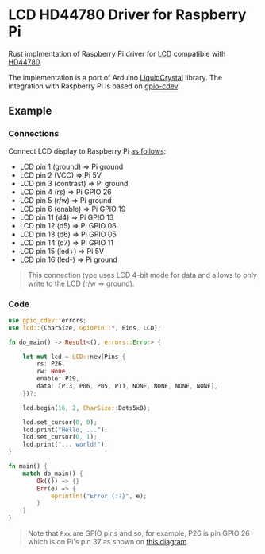# LCD HD44780 Driver for Raspberry Pi

Rust implmentation of Raspberry Pi driver for
[LCD](http://wiki.sunfounder.cc/index.php?title=LCD1602_Module) compatible with
[HD44780](https://www.sparkfun.com/datasheets/LCD/HD44780.pdf).

The implementation is a port of Arduino [LiquidCrystal](https://github.com/arduino-libraries/LiquidCrystal)
library. The integration with Raspberry Pi is based on [gpio-cdev](https://github.com/rust-embedded/gpio-cdev).

## Example

### Connections

Connect LCD display to Raspberry Pi [as follows](https://www.youtube.com/watch?v=cVdSc8VYVBM):
* LCD pin 1 (ground) => Pi ground
* LCD pin 2 (VCC) => Pi 5V
* LCD pin 3 (contrast) => Pi ground
* LCD pin 4 (rs) => Pi GPIO 26
* LCD pin 5 (r/w) => Pi ground
* LCD pin 6 (enable) => Pi GPIO 19
* LCD pin 11 (d4) => Pi GPIO 13
* LCD pin 12 (d5) => Pi GPIO 06
* LCD pin 13 (d6) => Pi GPIO 05
* LCD pin 14 (d7) => Pi GPIO 11
* LCD pin 15 (led+) => Pi 5V
* LCD pin 16 (led-) => Pi ground

> This connection type uses LCD 4-bit mode for data and allows to only write
> to the LCD (r/w => ground).

### Code

```rust
use gpio_cdev::errors;
use lcd::{CharSize, GpioPin::*, Pins, LCD};

fn do_main() -> Result<(), errors::Error> {

    let mut lcd = LCD::new(Pins {
        rs: P26,
        rw: None,
        enable: P19,
        data: [P13, P06, P05, P11, NONE, NONE, NONE, NONE],
    })?;

    lcd.begin(16, 2, CharSize::Dots5x8);

    lcd.set_cursor(0, 0);
    lcd.print("Hello, ...");
    lcd.set_cursor(0, 1);
    lcd.print("... world!");
}

fn main() {
    match do_main() {
        Ok(()) => {}
        Err(e) => {
            eprintln!("Error {:?}", e);
        }
    }
}
```

> Note that `Pxx` are GPIO pins and so, for example, P26 is pin GPIO 26 which
> is on Pi's pin 37 as shown on [this diagram](https://www.raspberrypi.org/documentation/usage/gpio/).
